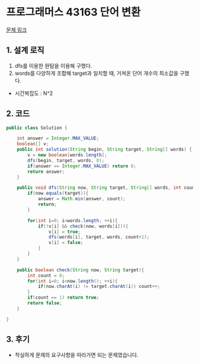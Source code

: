 # 프로그래머스 43163 단어 변환

[문제 링크](https://programmers.co.kr/learn/courses/30/lessons/43163)

## 1. 설계 로직

1. dfs를 이용한 완탐을 이용해 구했다.
2. words를 다양하게 조합해 target과 일치할 때, 거쳐온 단어 개수의 최소값을 구했다.

- 시간복잡도 : N^2

## 2. 코드

```java
public class Solution {

    int answer = Integer.MAX_VALUE;
    boolean[] v;
    public int solution(String begin, String target, String[] words) {
        v = new boolean[words.length];
        dfs(begin, target, words, 0);
        if(answer == Integer.MAX_VALUE) return 0;
        return answer;
    }

    public void dfs(String now, String target, String[] words, int count){
        if(now.equals(target)){
            answer = Math.min(answer, count);
            return;
        }

        for(int i=0; i<words.length; ++i){
            if(!v[i] && check(now, words[i])){
                v[i] = true;
                dfs(words[i], target, words, count+1);
                v[i] = false;
            }
        }
    }

    public boolean check(String now, String target){
        int count = 0;
        for(int i=0; i<now.length(); ++i){
            if(now.charAt(i) != target.charAt(i)) count++;
        }
        if(count == 1) return true;
        return false;
    }

}
```

## 3. 후기

- 착실하게 문제의 요구사항을 따라가면 되는 문제였습니다.
